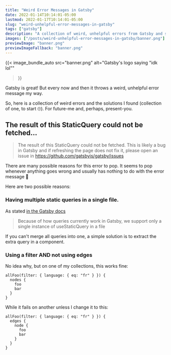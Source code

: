 ```yaml
---
title: "Weird Error Messages in Gatsby"
date: 2022-01-14T10:14:01-05:00
lastmod: 2022-01-17T10:14:01-05:00
slug: "weird-unhelpful-error-messages-in-gatsby"
tags: ["gatsby"]
description: "A collection of weird, unhelpful errors from Gatsby and solutions to some of them."
images: ["/posts/weird-unhelpful-error-messages-in-gatsby/banner.png"]
previewImage: "banner.png"
previewImageFallback: "banner.png"
---
```


{{< image_bundle_auto
  src="banner.png"
  alt="Gatsby's logo saying \"idk lol\""
>}}

Gatsby is great! 
But every now and then it throws a weird, unhelpful error
message my way.

So, here is a collection of weird errors and the solutions I found (collection of one, to start 🙄).
For future-me and, perhaps, present-you.

## The result of this StaticQuery could not be fetched...

> The result of this StaticQuery could not be fetched. This is likely a bug in Gatsby and if refreshing the page does not fix it, please open an issue in https://github.com/gatsbyjs/gatsby/issues

There are many possible reasons for this error to pop.
It seems to pop whenever anything goes wrong and usually has nothing to do with the error message 🤷

Here are two possible reasons:

### Having multiple static queries in a single file.

As stated [in the Gatsby docs](https://www.gatsbyjs.com/docs/how-to/querying-data/use-static-query/#known-limitations)

> Because of how queries currently work in Gatsby, we support only a single instance of useStaticQuery in a file

If you can't merge all queries into one, a simple solution is to extract the extra query in a component.

### Using a filter AND not using edges

No idea why, but on one of my collections, this works fine:
```gql
allFoo(filter: { language: { eq: "fr" } }) {
  nodes {
    foo
    bar
  }
}
```

While it fails on another unless I change it to this:
```gql
allFoo(filter: { language: { eq: "fr" } }) {
  edges {
    node {
      foo
      bar
    }
  }
}
```



<!-- ## L'erreur weird de graphql si y manque une curly bracket -->







